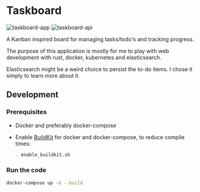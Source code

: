 # Taskboard

![taskboard-app](https://github.com/christianfosli/taskboard-rs/workflows/taskboard-app/badge.svg)
![taskboard-api](https://github.com/christianfosli/taskboard-rs/workflows/taskboard-api/badge.svg)

A Kanban inspired board for managing tasks/todo's and tracking progress.

The purpose of this application is mostly for me to play with web development
with rust, docker, kubernetes and elasticsearch.

Elasticsearch might be a weird choice to persist the to-do items.
I chose it simply to learn more about it.

## Development

### Prerequisites

* Docker and preferably docker-compose

* Enable [BuildKit](https://docs.docker.com/develop/develop-images/build_enhancements/)
  for docker and docker-compose, to reduce compile times:

  ```sh
  . enable_buildkit.sh
  ```

### Run the code

```sh
docker-compose up -d --build
```
